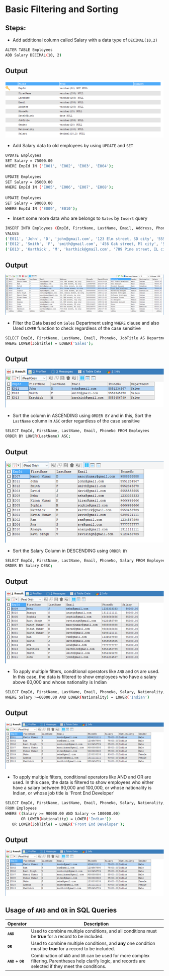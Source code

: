 # Basic Filtering and Sorting

## Steps:

- Add additional column called Salary with a data type of `DECIMAL(10,2)`

```bash
ALTER TABLE Employees
ADD Salary DECIMAL(10, 2)
```

## Output

![alt text](./assests/Output1.png)

- Add Salary data to old employees by using `UPDATE` and `SET`

```bash
UPDATE Employees
SET Salary = 75000.00
WHERE EmpId IN ('E001', 'E002', 'E003', 'E004');

UPDATE Employees
SET Salary = 85000.00
WHERE EmpId IN ('E005', 'E006', 'E007', 'E008');

UPDATE Employees
SET Salary = 90000.00
WHERE EmpId IN ('E009', 'E010');
```

- Insert some more data who are belongs to `Sales` by `Insert` query

```bash
INSERT INTO Employees (EmpId, FirstName, LastName, Email, Address, PhoneNo, DateOfBirth, JobTitle, Gender, Nationality, Salary)
VALUES
('E011', 'John', 'D', 'john@gmail.com', '123 Elm street, SD city', '5551234567', '1990-05-15', 'Sales', 'Male', 'Indian', 40000.00),
('E012', 'Smith', 'F', 'smith@gmail.com', '456 Oak street, Ml city', '5552345678', '1995-03-22', 'Sales', 'Male', 'American', 55000.00),
('E013', 'Karthick', 'M', 'karthick@gmail.com', '789 Pine street, IL city', '5553456789', '1982-07-30', 'Sales', 'Male','Indian', 70000.00)
```

## Output

![alt text](./assests/Output2.png)

- Filter the Data based on `Sales` Department using `WHERE` clause and also Used `LOWER` function to check regardless of the case sensitive

```bash
SELECT EmpId, FirstName, LastName, Email, PhoneNo, JobTitle AS Department FROM Employees
WHERE LOWER(JobTitle) = LOWER('Sales');
```

## Output

![alt text](./assests/Output3.png)

- Sort the column in ASCENDING using `ORDER BY` and in this, Sort the `LastName` column in `ASC` order regardless of the case sensitive

```bash
SELECT EmpId, FirstName, LastName, Email, PhoneNo FROM Employees
ORDER BY LOWER(LastName) ASC;
```

## Output

![alt text](./assests/Output4.png)

- Sort the Salary Column in DESCENDING using `ORDER BY`

```bash
SELECT EmpId, FirstName, LastName, Email, PhoneNo, Salary FROM Employees
ORDER BY Salary DESC;
```

## Output

![alt text](./assests/Output5.png)

- To apply multiple filters, conditional operators like `AND` and `OR` are used. In this case, the data is filtered to show employees who have a salary above 60,000 and whose nationality is Indian

```bash
SELECT EmpId, FirstName, LastName, Email, PhoneNo, Salary, Nationality, Gender FROM Employees
WHERE Salary >=60000.00 AND LOWER(Nationality) = LOWER('Indian')
```

## Output

![alt text](./assests/Output6.png)

- To apply multiple filters, conditional operators like AND and OR are used. In this case, the data is filtered to show employees who either have a salary between 90,000 and 100,000, or whose nationality is Indian, or whose job title is 'Front End Developer'

```bash
SELECT EmpId, FirstName, LastName, Email, PhoneNo, Salary, Nationality, Gender, DateOfBirth, JobTitle
FROM Employees
WHERE ((Salary >= 90000.00 AND Salary <= 100000.00)
       OR LOWER(Nationality) = LOWER('Indian'))
   OR LOWER(JobTitle) = LOWER('Front End Developer');
```

## Output

![alt text](./assests/Output6.png)

## Usage of `AND` and `OR` in SQL Queries

| **Operator**     | **Description**                                                                                                                                             |
| ---------------- | ----------------------------------------------------------------------------------------------------------------------------------------------------------- |
| **`AND`**        | Used to combine multiple conditions, and all conditions must be **true** for a record to be included.                                                       |
| **`OR`**         | Used to combine multiple conditions, and **any** one condition must be **true** for a record to be included.                                                |
| **`AND` + `OR`** | Combination of `AND` and `OR` can be used for more complex filtering. Parentheses help clarify logic, and records are selected if they meet the conditions. |
